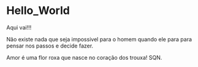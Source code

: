 # Hello_World
Aqui vai!!!

Não existe nada que seja impossivel para o homem quando ele para para pensar nos passos e decide fazer.

Amor é uma flor roxa que nasce no coração dos trouxa! SQN.
